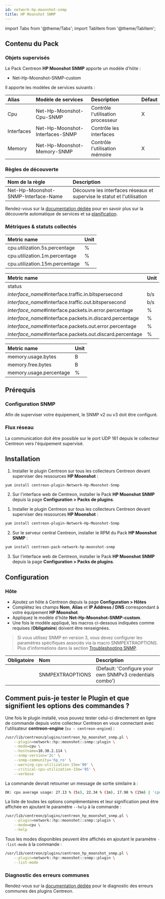 ```yaml
---
id: network-hp-moonshot-snmp
title: HP Moonshot SNMP
---
```

import Tabs from '@theme/Tabs';
import TabItem from '@theme/TabItem';

## Contenu du Pack

### Objets supervisés

Le Pack Centreon **HP Moonshot SNMP** apporte un modèle d'hôte :
* Net-Hp-Moonshot-SNMP-custom

Il apporte les modèles de services suivants :

| Alias      | Modèle de services              | Description                             | Défaut  |
|:-----------|:--------------------------------|:----------------------------------------|:--------|
| Cpu        | Net-Hp-Moonshot-Cpu-SNMP        | Contrôle l'utilisation processeur       | X       |
| Interfaces | Net-Hp-Moonshot-Interfaces-SNMP | Contrôle les interfaces                 |         |
| Memory     | Net-Hp-Moonshot-Memory-SNMP     | Contrôle l'utilisation mémoire          | X       |

### Règles de découverte

<Tabs groupId="sync">
<TabItem value="Service" label="Service">

| Nom de la règle                     | Description                                                             |
|:------------------------------------|:------------------------------------------------------------------------|
| Net-Hp-Moonshot-SNMP-Interface-Name | Découvre les interfaces réseaux et supervise le statut et l'utilisation |

Rendez-vous sur la [documentation dédiée](/onprem/monitoring/discovery/services-discovery)
pour en savoir plus sur la découverte automatique de services et sa [planification](https://docs.centreon.com/fr/docs/monitoring/discovery/services-discovery/#r%C3%A8gles-de-d%C3%A9couverte).

</TabItem>
</Tabs>

### Métriques & statuts collectés

<Tabs groupId="sync">
<TabItem value="Cpu" label="Cpu">

| Metric name                    | Unit |
| :----------------------------- | :--- |
| cpu.utilization.5s.percentage  | %    |
| cpu.utilization.1m.percentage  | %    |
| cpu.utilization.15m.percentage | %    |

</TabItem>
<TabItem value="Interfaces" label="Interfaces">

| Metric name                                               | Unit  |
| :-------------------------------------------------------- | :---- |
| status                                                    |       |
| *interface_name*#interface.traffic.in.bitspersecond       |  b/s  |
| *interface_name*#interface.traffic.out.bitspersecond      |  b/s  |
| *interface_name*#interface.packets.in.error.percentage    |  %    |
| *interface_name*#interface.packets.in.discard.percentage  |  %    |
| *interface_name*#interface.packets.out.error.percentage   |  %    |
| *interface_name*#interface.packets.out.discard.percentage |  %    |

</TabItem>
<TabItem value="Memory" label="Memory">

| Metric name             | Unit |
| :---------------------- | :--- |
| memory.usage.bytes      | B    |
| memory.free.bytes       | B    |
| memory.usage.percentage | %    |

</TabItem>
</Tabs>

## Prérequis

### Configuration SNMP

Afin de superviser votre équipement, le SNMP v2 ou v3 doit être configuré.

### Flux réseau

La communication doit être possible sur le port UDP 161 depuis le collecteur
Centreon vers l'équipement supervisé.

## Installation

<Tabs groupId="sync">
<TabItem value="Online License" label="Online License">

1. Installer le plugin Centreon sur tous les collecteurs Centreon devant superviser des ressources **HP Moonshot** :

```bash
yum install centreon-plugin-Network-Hp-Moonshot-Snmp
```

2. Sur l'interface web de Centreon, installer le Pack **HP Moonshot SNMP** depuis la page **Configuration > Packs de plugins**.

</TabItem>

<TabItem value="Offline License" label="Offline License">

1. Installer le plugin Centreon sur tous les collecteurs Centreon devant superviser des ressources **HP Moonshot** :

```bash
yum install centreon-plugin-Network-Hp-Moonshot-Snmp
```

2. Sur le serveur central Centreon, installer le RPM du Pack **HP Moonshot SNMP** :

```bash
yum install centreon-pack-network-hp-moonshot-snmp
```

3. Sur l'interface web de Centreon, installer le Pack **HP Moonshot SNMP** depuis la page **Configuration > Packs de plugins**.

</TabItem>
</Tabs>

## Configuration

### Hôte

* Ajoutez un hôte à Centreon depuis la page **Configuration > Hôtes**
* Complétez les champs **Nom**, **Alias** et **IP Address / DNS** correspondant à votre équipement **HP Moonshot**.
* Appliquez le modèle d'hôte **Net-Hp-Moonshot-SNMP-custom**.
* Une fois le modèle appliqué, les macros ci-dessous indiquées comme requises (**Obligatoire**) doivent être renseignées.

> Si vous utilisez SNMP en version 3, vous devez configurer les paramètres spécifiques associés via la macro SNMPEXTRAOPTIONS.
> Plus d'informations dans la section [Troubleshooting SNMP](../getting-started/how-to-guides/troubleshooting-plugins.md#snmpv3-options-mapping). 

| Obligatoire | Nom              | Description                                              |
| :---------- | :--------------- | :------------------------------------------------------- |
|             | SNMPEXTRAOPTIONS | (Default: 'Configure your own SNMPv3 credentials combo') |

## Comment puis-je tester le Plugin et que signifient les options des commandes ? 

Une fois le plugin installé, vous pouvez tester celui-ci directement en ligne
de commande depuis votre collecteur Centreon en vous connectant avec
l'utilisateur **centreon-engine** (`su - centreon-engine`) :

```bash
/usr/lib/centreon/plugins/centreon_hp_moonshot_snmp.pl \
    --plugin=network::hp::moonshot::snmp::plugin \
    --mode=cpu \
    --hostname=10.30.2.114 \
    --snmp-version='2c' \
    --snmp-community='hp_ro' \
    --warning-cpu-utilization-15m='90' \
    --critical-cpu-utilization-15m='95' \
    --verbose
```

La commande devrait retourner un message de sortie similaire à :

```bash
OK: cpu average usage: 27.13 % (5s), 22.34 % (1m), 17.98 % (15m) | 'cpu.utilization.5s.percentage'=27.13%;;;0;100 'cpu.utilization.1m.percentage'=22.34%;;;0;100 'cpu.utilization.15m.percentage'=17.98%;0:90;0:95;0;100
```

La liste de toutes les options complémentaires et leur signification peut être
affichée en ajoutant le paramètre `--help` à la commande :

```bash
/usr/lib/centreon/plugins/centreon_hp_moonshot_snmp.pl \
    --plugin=network::hp::moonshot::snmp::plugin \
    --mode=cpu \
    --help
```

Tous les modes disponibles peuvent être affichés en ajoutant le paramètre
`--list-mode` à la commande :

```bash
/usr/lib/centreon/plugins/centreon_hp_moonshot_snmp.pl \
    --plugin=network::hp::moonshot::snmp::plugin \
    --list-mode
```

### Diagnostic des erreurs communes

Rendez-vous sur la [documentation dédiée](../getting-started/how-to-guides/troubleshooting-plugins.md)
pour le diagnostic des erreurs communes des plugins Centreon.
